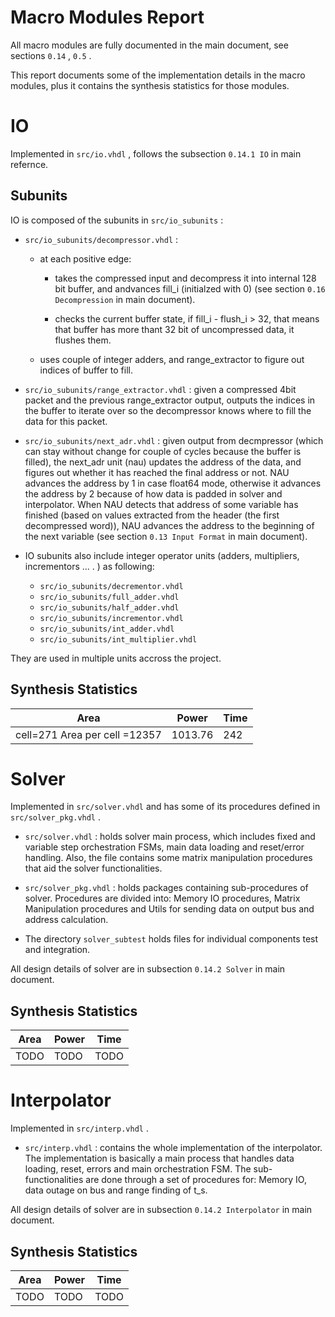 # Macro Modules Report
All macro modules are fully documented in the main document, see sections `0.14` , `0.5` . 

This report documents some of the implementation details in the macro modules, plus it contains the synthesis statistics for those modules. 

# IO

Implemented in `src/io.vhdl` , follows the subsection `0.14.1 IO` in main refernce. 

## Subunits

IO is composed of the subunits in `src/io_subunits` :

* `src/io_subunits/decompressor.vhdl` : 
    - at each positive edge:
        - takes the compressed input and decompress it into internal 128 bit buffer, and andvances fill_i (initialzed with 0) (see section `0.16 Decompression` in main document).

        - checks the current buffer state, if fill_i - flush_i > 32, that means that buffer has more thant 32 bit of uncompressed data, it flushes them.

    - uses couple of integer adders, and range_extractor to figure out indices of buffer to fill.

* `src/io_subunits/range_extractor.vhdl` : given a compressed 4bit packet and the previous range_extractor output, outputs the indices in the buffer to iterate over so the decompressor knows where to fill the data for this packet. 

* `src/io_subunits/next_adr.vhdl` : given output from decmpressor (which can stay without change for couple of cycles because the buffer is filled), the next_adr unit (nau) updates the address of the data, and figures out whether it has reached the final address or not. NAU advances the address by 1 in case float64 mode, otherwise it advances the address by 2 because of how data is padded in solver and interpolator. When NAU detects that address of some variable has finished (based on values extracted from the header (the first decompressed word)), NAU advances the address to the beginning of the next variable (see section `0.13 Input Format` in main document). 

* IO subunits also include integer operator units (adders, multipliers, incrementors ... . ) as following:

    - `src/io_subunits/decrementor.vhdl` 
    - `src/io_subunits/full_adder.vhdl` 
    - `src/io_subunits/half_adder.vhdl` 
    - `src/io_subunits/incrementor.vhdl` 
    - `src/io_subunits/int_adder.vhdl` 
    - `src/io_subunits/int_multiplier.vhdl` 

They are used in multiple units accross the project. 

## Synthesis Statistics

| Area                          | Power   | Time |
|-------------------------------|---------|------|
| cell=271 Area per cell =12357 | 1013.76 | 242  |

# Solver

Implemented in `src/solver.vhdl` and has some of its procedures defined in `src/solver_pkg.vhdl` .

* `src/solver.vhdl` : holds solver main process, which includes fixed and variable step orchestration FSMs, main data loading and reset/error handling. Also, the file contains some matrix manipulation procedures that aid the solver functionalities.

* `src/solver_pkg.vhdl` : holds packages containing sub-procedures of solver. Procedures are divided into: Memory IO procedures, Matrix Manipulation procedures and Utils for sending data on output bus and address calculation.

* The directory `solver_subtest` holds files for individual components test and integration.

All design details of solver are in subsection `0.14.2 Solver` in main document. 

## Synthesis Statistics

| Area | Power | Time |
|------|-------|------|
| TODO | TODO  | TODO |

# Interpolator

Implemented in `src/interp.vhdl` . 

* `src/interp.vhdl` : contains the whole implementation of the interpolator. The implementation is basically a main process that handles data loading, reset, errors and main orchestration FSM. The sub-functionalities are done through a set of procedures for: Memory IO, data outage on bus and range finding of t_s.

All design details of solver are in subsection `0.14.2 Interpolator` in main document. 

## Synthesis Statistics

| Area | Power | Time |
|------|-------|------|
| TODO | TODO  | TODO |
